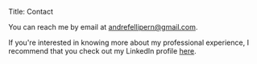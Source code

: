 Title: Contact

You can reach me by email at <andrefellipern@gmail.com>.

If you're interested in knowing more about my professional experience, I recommend that you check out my LinkedIn profile [here](https://www.linkedin.com/in/andrefellipe/).
